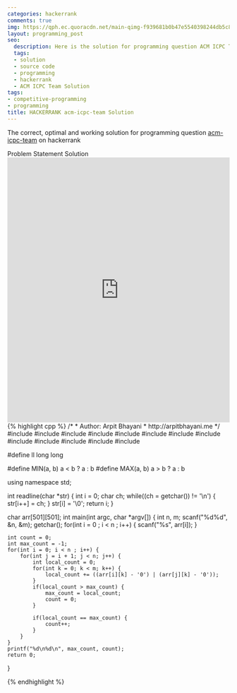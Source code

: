 ```yaml
---
categories: hackerrank
comments: true
img: https://qph.ec.quoracdn.net/main-qimg-f939681b0b47e5540398244db5c8966f?convert_to_webp=true
layout: programming_post
seo:
  description: Here is the solution for programming question ACM ICPC Team on hackerrank
  tags:
  - solution
  - source code
  - programming
  - hackerrank
  - ACM ICPC Team Solution
tags:
- competitive-programming
- programming
title: HACKERRANK acm-icpc-team Solution
---
```

The correct, optimal and working solution for programming question [acm-icpc-team](https://www.hackerrank.com/challenges/acm-icpc-team) on hackerrank

<div class="ui secondary pointing large menu">
  <a class="grey item" data-tab="problem-statement">
    Problem Statement
  </a>
  <a class="active item grey" data-tab="solution">
    Solution
  </a>
</div>
<div class="ui bottom attached tab" data-tab="problem-statement">
    <iframe src="https://www.hackerrank.com/challenges/acm-icpc-team" width="100%" height="600px" style="overflow: scroll; border: none;"></iframe>
</div>
<div class="ui bottom attached active tab" data-tab="solution">
{% highlight cpp %}
/*
 *  Author: Arpit Bhayani
 *  http://arpitbhayani.me
 */
#include <cmath>
#include <cstdio>
#include <cstdlib>
#include <climits>
#include <deque>
#include <iostream>
#include <list>
#include <limits>
#include <map>
#include <queue>
#include <set>
#include <stack>
#include <vector>

#define ll long long

#define MIN(a, b) a < b ? a : b
#define MAX(a, b) a > b ? a : b

using namespace std;

int readline(char *str) {
    int i = 0;
    char ch;
    while((ch = getchar()) != '\n') {
        str[i++] = ch;
    }
    str[i] = '\0';
    return i;
}


char arr[501][501];
int main(int argc, char *argv[]) {
    int n, m;
    scanf("%d%d", &n, &m);
    getchar();
    for(int i = 0 ; i < n ; i++) {
        scanf("%s", arr[i]);
    }

    int count = 0;
    int max_count = -1;
    for(int i = 0; i < n ; i++) {
        for(int j = i + 1; j < n; j++) {
            int local_count = 0;
            for(int k = 0; k < m; k++) {
                local_count += ((arr[i][k] - '0') | (arr[j][k] - '0'));
            }
            if(local_count > max_count) {
                max_count = local_count;
                count = 0;
            }

            if(local_count == max_count) {
                count++;
            }
        }
    }
    printf("%d\n%d\n", max_count, count);
    return 0;
}

{% endhighlight %}
</div>

